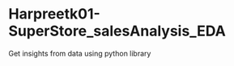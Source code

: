 # Harpreetk01-SuperStore_salesAnalysis_EDA
 Get insights from data using python library































